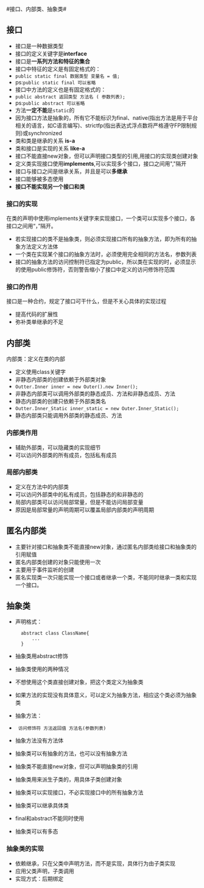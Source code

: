#接口、内部类、抽象类#

## 接口 ##
* 接口是一种数据类型
* 接口的定义关键字是**interface**
* 接口是**一系列方法和特征的集合**
* 接口中特征的定义是有固定格式的：
 * `public static final 数据类型 变量名 = 值;`
 * ps:`public static final 可以省略`
* 接口中方法的定义也是有固定格式的：
 * `public abstract 返回类型 方法名 ( 参数列表);`
 * ps:`public abstract 可以省略`
 * 方法**一定不能**是`static`的 
 * 因为接口方法是抽象的，所有它不能标识为final、native(指出方法是用于平台相关的语言，如C语言编写)、strictfp(指出表达式浮点数将严格遵守FP限制规则)或synchronized
* 类和类是继承的关系 **is-a**
* 类和接口是实现的关系 **like-a**
* 接口不能直接new对象，但可以声明接口类型的引用,用接口的实现类创建对象
* 定义类实现接口使用**implements**,可以实现多个接口，接口之间用","隔开
* 接口与接口之间是继承关系，并且是可以**多继承**
* 接口能够被多态使用
* **接口不能实现另一个接口和类**
### 接口的实现 ###
在类的声明中使用implements关键字来实现接口，一个类可以实现多个接口，各接口之间用“，”隔开。
* 若实现接口的类不是抽象类，则必须实现接口所有的抽象方法，即为所有的抽象方法定义方法体
* 一个类在实现某个接口的抽象方法时，必须使用完全相同的方法名，参数列表
* 接口的抽象方法的访问控制符已指定为public，所以类在实现的时，必须显示的使用public修饰符，否则警告缩小了接口中定义的访问修饰符范围

### 接口的作用 ###
接口是一种合约，规定了接口可干什么，但是不关心具体的实现过程

* 提高代码的扩展性
* 弥补类单继承的不足

## 内部类 ##
内部类：定义在类的内部

* 定义使用class关键字
* 非静态内部类的创建依赖于外部类对象
 * `Outter.Inner inner = new Outer().new Inner();`
* 非静态内部类可以调用外部类的静态成员、方法和非静态成员、方法
* 静态内部类的创建只依赖于外部类类名
 * `Outter.Inner_Static inner_static = new Outer.Inner_Static();`
* 静态内部类只能调用外部类的静态成员、方法

### 内部类作用 ###
* 辅助外部类，可以隐藏类的实现细节
* 可以访问外部类的所有成员，包括私有成员

### 局部内部类 ###
* 定义在方法中的内部类
* 可以访问外部类中的私有成员，包括静态的和非静态的
* 局部内部类可以访问局部常量，但是不能访问局部变量
 * 原因是局部常量的声明周期可以覆盖局部内部类的声明周期 
 
## 匿名内部类 ##
* 主要针对接口和抽象类不能直接new对象，通过匿名内部类给接口和抽象类的引用赋值
* 匿名内部类创建的对象只能使用一次
* 主要用于事件监听的创建
* 匿名实现类一次只能实现一个接口或者继承一个类，不能同时继承一类和实现一个接口。

## 抽象类 ##
* 声明格式：

		abstract class ClassName{
			...
		}
* 抽象类用abstract修饰
* 抽象类使用的两种情况
 * 不想使用这个类直接创建对象，把这个类定义为抽象类
 * 如果方法的实现没有具体意义，可以定义为抽象方法，相应这个类必须为抽象类
* 抽象方法：
 * ` 访问修饰符 方法返回值 方法名(参数列表)`
* 抽象方法没有方法体
* 抽象类可以有抽象的方法，也可以没有抽象方法
* 抽象类不能直接new对象，但可以声明抽象类的引用
* 抽象类用来派生子类的，用具体子类创建对象
* 抽象类可以实现接口，不必实现接口中的所有抽象方法
* 抽象类可以继承具体类
* final和abstract不能同时使用
* 抽象类可以有多态

### 抽象类的实现 ###
* 依赖继承，只在父类中声明方法，而不是实现，具体行为由子类实现
* 应用父类声明，子类调用
* 实现方式：后期绑定

